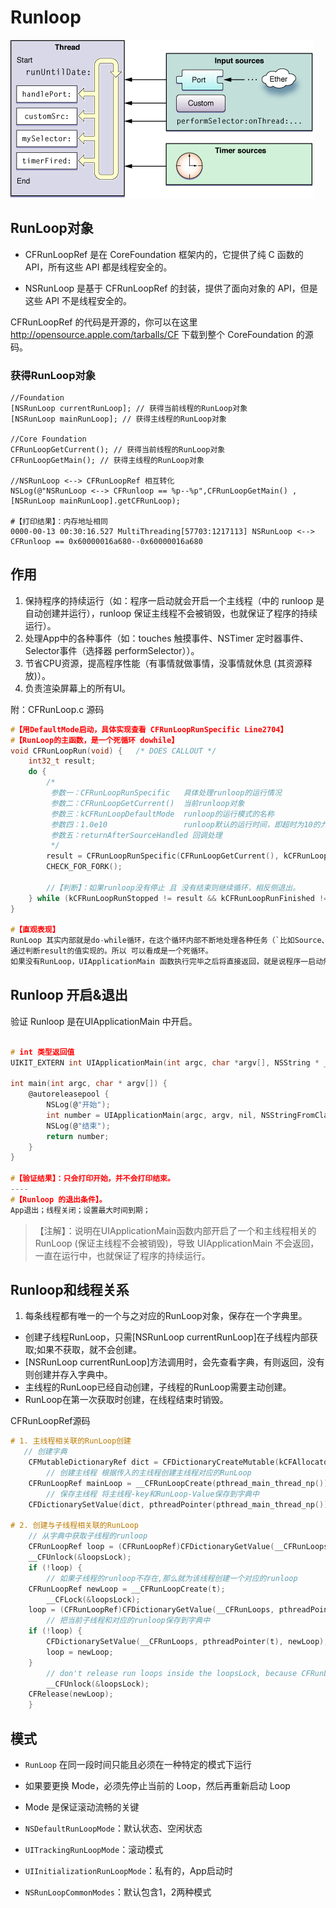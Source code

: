 # Runloop
![](./assets/runloop.jpg)

## RunLoop对象
- CFRunLoopRef 是在 CoreFoundation 框架内的，它提供了纯 C 函数的 API，所有这些 API 都是线程安全的。

- NSRunLoop 是基于 CFRunLoopRef 的封装，提供了面向对象的 API，但是这些 API 不是线程安全的。

CFRunLoopRef 的代码是开源的，你可以在这里 http://opensource.apple.com/tarballs/CF 下载到整个 CoreFoundation 的源码。

### 获得RunLoop对象
```objectc
//Foundation
[NSRunLoop currentRunLoop]; // 获得当前线程的RunLoop对象
[NSRunLoop mainRunLoop]; // 获得主线程的RunLoop对象

//Core Foundation
CFRunLoopGetCurrent(); // 获得当前线程的RunLoop对象
CFRunLoopGetMain(); // 获得主线程的RunLoop对象

//NSRunLoop <--> CFRunLoopRef 相互转化
NSLog(@"NSRunLoop <--> CFRunloop == %p--%p",CFRunLoopGetMain() , [NSRunLoop mainRunLoop].getCFRunLoop);

#【打印结果】：内存地址相同
0000-00-13 00:30:16.527 MultiThreading[57703:1217113] NSRunLoop <--> CFRunloop == 0x60000016a680--0x60000016a680
```

## 作用
1. 保持程序的持续运行（如：程序一启动就会开启一个主线程（中的 runloop 是自动创建并运行），runloop 保证主线程不会被销毁，也就保证了程序的持续运行）。
2. 处理App中的各种事件（如：touches 触摸事件、NSTimer 定时器事件、Selector事件（选择器 performSelector））。
3. 节省CPU资源，提高程序性能（有事情就做事情，没事情就休息 (其资源释放)）。
4. 负责渲染屏幕上的所有UI。

附：CFRunLoop.c 源码
```c
#【用DefaultMode启动，具体实现查看 CFRunLoopRunSpecific Line2704】
#【RunLoop的主函数，是一个死循环 dowhile】
void CFRunLoopRun(void) {   /* DOES CALLOUT */
    int32_t result;
    do {
        /*
         参数一：CFRunLoopRunSpecific   具体处理runloop的运行情况
         参数二：CFRunLoopGetCurrent()  当前runloop对象
         参数三：kCFRunLoopDefaultMode  runloop的运行模式的名称
         参数四：1.0e10                 runloop默认的运行时间，即超时为10的九次方
         参数五：returnAfterSourceHandled 回调处理
         */
        result = CFRunLoopRunSpecific(CFRunLoopGetCurrent(), kCFRunLoopDefaultMode, 1.0e10, false);
        CHECK_FOR_FORK();
        
        //【判断】：如果runloop没有停止 且 没有结束则继续循环，相反侧退出。
    } while (kCFRunLoopRunStopped != result && kCFRunLoopRunFinished != result);
}

#【直观表现】
RunLoop 其实内部就是do-while循环，在这个循环内部不断地处理各种任务（`比如Source、Timer、Observer`），
通过判断result的值实现的。所以 可以看成是一个死循环。
如果没有RunLoop，UIApplicationMain 函数执行完毕之后将直接返回，就是说程序一启动然后就结束；
```
## Runloop 开启&退出

验证 Runloop 是在UIApplicationMain 中开启。
```c

# int 类型返回值
UIKIT_EXTERN int UIApplicationMain(int argc, char *argv[], NSString * __nullable principalClassName, NSString * __nullable delegateClassName);

int main(int argc, char * argv[]) {
    @autoreleasepool {
        NSLog(@"开始");
        int number = UIApplicationMain(argc, argv, nil, NSStringFromClass([AppDelegate class]));
        NSLog(@"结束");
        return number;
    }
}

#【验证结果】：只会打印开始，并不会打印结束。
----
#【Runloop 的退出条件】。
App退出；线程关闭；设置最大时间到期；
```

>【注解】：说明在UIApplicationMain函数内部开启了一个和主线程相关的RunLoop (保证主线程不会被销毁)，导致 UIApplicationMain 不会返回，一直在运行中，也就保证了程序的持续运行。

## Runloop和线程关系
1. 每条线程都有唯一的一个与之对应的RunLoop对象，保存在一个字典里。
- 创建子线程RunLoop，只需[NSRunLoop currentRunLoop]在子线程内部获取;如果不获取，就不会创建。
- [NSRunLoop currentRunLoop]方法调用时，会先查看字典，有则返回，没有则创建并存入字典中。
- 主线程的RunLoop已经自动创建，子线程的RunLoop需要主动创建。
- RunLoop在第一次获取时创建，在线程结束时销毁。

CFRunLoopRef源码
```c
# 1. 主线程相关联的RunLoop创建
   // 创建字典
    CFMutableDictionaryRef dict = CFDictionaryCreateMutable(kCFAllocatorSystemDefault, 0, NULL, &kCFTypeDictionaryValueCallBacks);
        // 创建主线程 根据传入的主线程创建主线程对应的RunLoop
    CFRunLoopRef mainLoop = __CFRunLoopCreate(pthread_main_thread_np());
        // 保存主线程 将主线程-key和RunLoop-Value保存到字典中
    CFDictionarySetValue(dict, pthreadPointer(pthread_main_thread_np()), mainLoop);

# 2. 创建与子线程相关联的RunLoop
    // 从字典中获取子线程的runloop
    CFRunLoopRef loop = (CFRunLoopRef)CFDictionaryGetValue(__CFRunLoops, pthreadPointer(t));
    __CFUnlock(&loopsLock);
    if (!loop) {
        // 如果子线程的runloop不存在,那么就为该线程创建一个对应的runloop
    CFRunLoopRef newLoop = __CFRunLoopCreate(t);
        __CFLock(&loopsLock);
    loop = (CFRunLoopRef)CFDictionaryGetValue(__CFRunLoops, pthreadPointer(t));
        // 把当前子线程和对应的runloop保存到字典中
    if (!loop) {
        CFDictionarySetValue(__CFRunLoops, pthreadPointer(t), newLoop);
        loop = newLoop;
    }
        // don't release run loops inside the loopsLock, because CFRunLoopDeallocate may end up taking it
        __CFUnlock(&loopsLock);
    CFRelease(newLoop);
    }
```


## 模式

* `RunLoop` 在同一段时间只能且必须在一种特定的模式下运行
* 如果要更换 Mode，必须先停止当前的 Loop，然后再重新启动 Loop
* Mode 是保证滚动流畅的关键

* `NSDefaultRunLoopMode`：默认状态、空闲状态
* `UITrackingRunLoopMode`：滚动模式
* `UIInitializationRunLoopMode`：私有的，App启动时
* `NSRunLoopCommonModes`：默认包含1，2两种模式

